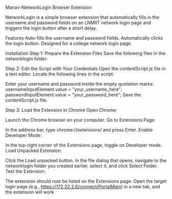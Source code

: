 Manav-NetworkLogin Browser Extension

NetworkLogin is a simple browser extension that automatically fills in the username and password fields on an LNMIIT network login page and triggers the login button after a short delay.

Features
Auto-fills the username and password fields.
Automatically clicks the login button.
Designed for a college network login page.

Installation
Step 1: Prepare the Extension Files
Save the following files in the networklogin folder:

Step 2: Edit the Script with Your Credentials
Open the contentScript.js file in a text editor.
Locate the following lines in the script:

Enter your username and password inside the empty quotation marks:
usernameInputElement.value = "your_username_here";
passwordInputElement.value = "your_password_here";
Save the contentScript.js file.

Step 3: Load the Extension in Chrome
Open Chrome:

Launch the Chrome browser on your computer.
Go to Extensions Page:

In the address bar, type chrome://extensions/ and press Enter.
Enable Developer Mode:

In the top-right corner of the Extensions page, toggle on Developer mode.
Load Unpacked Extension:

Click the Load unpacked button.
In the file dialog that opens, navigate to the networklogin folder you created earlier, select it, and click Select Folder.
Test the Extension:

The extension should now be listed on the Extensions page.
Open the target login page (e.g., https://172.22.2.6/connect/PortalMain) in a new tab, and the extension will work
